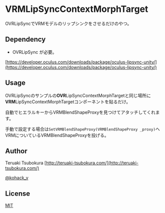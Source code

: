 # VRMLipSyncContextMorphTarget
OVRLipSyncでVRMモデルのリップシンクをさせるだけのやつ。

## Dependency
* OVRLipSync が必要。

[https://developer.oculus.com/downloads/package/oculus-lipsync-unity/](https://developer.oculus.com/downloads/package/oculus-lipsync-unity/)

## Usage
OVRLipSyncのサンプルの**OVR**LipSyncContextMorphTargetと同じ場所に**VRM**LipSyncContextMorphTargetコンポーネントを貼るだけ。

自動でヒエラルキーからVRMBlendShapeProxyを見つけてアタッチしてくれます。

手動で設定する場合は```SetVRMBlendShapeProxy(VRMBlendShapeProxy _proxy)```へVRMについているVRMBlendShapeProxyを投げる。

## Author
Teruaki Tsubokura [http://teruaki-tsubokura.com/](http://teruaki-tsubokura.com/)

[@kohack_v](https://twitter.com/kohack_v)

## License
[MIT](https://mit-license.org/)
